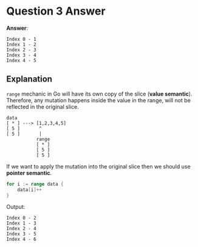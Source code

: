 # Question 3 Answer

**Answer**:
```text
Index 0 - 1
Index 1 - 2
Index 2 - 3
Index 3 - 4
Index 4 - 5
```

## Explanation
`range` mechanic in Go will have its own copy of the slice (**value semantic**).
Therefore, any mutation happens inside the value in the range, will not be reflected in
the original slice.

```text
data
[ * ] ---> [1,2,3,4,5]
[ 5 ]       ^
[ 5 ]       |
           range
           [ * ]
           [ 5 ]
           [ 5 ]
```

If we want to apply the mutation into the original slice then we should use **pointer semantic**.
```go
for i := range data {
    data[i]++
}
```
Output:
```text
Index 0 - 2
Index 1 - 3
Index 2 - 4
Index 3 - 5
Index 4 - 6
```